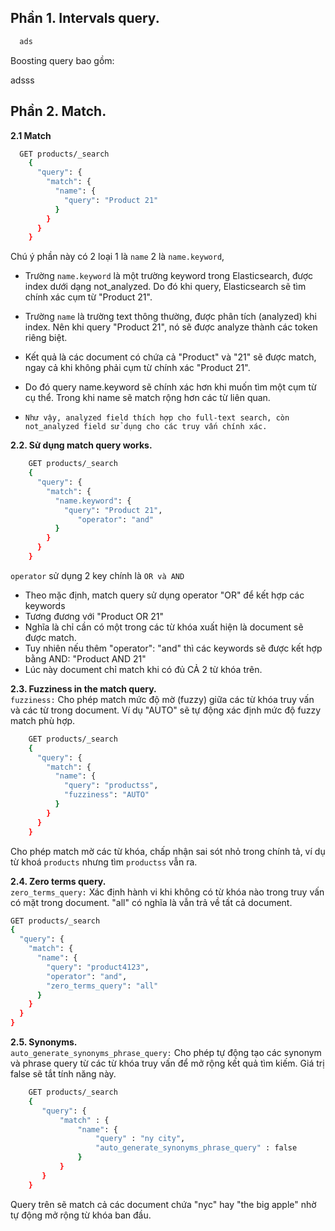 ## Phần 1. Intervals query.  

```bash
  ads

 ```

Boosting query bao gồm:  

adsss


## Phần 2. Match.  

**2.1 Match**  
```bash
  GET products/_search
    {
      "query": {
        "match": {
          "name": {
            "query": "Product 21"
          }
        }
      }
    }


 ```

Chú ý phần này có 2 loại 1 là `name` 2 là `name.keyword`,   

 - Trường `name.keyword` là một trường keyword trong Elasticsearch, được index dưới dạng not_analyzed. Do đó khi query, Elasticsearch sẽ tìm chính xác cụm từ "Product 21".  
 - Trường `name` là trường text thông thường, được phân tích (analyzed) khi index. Nên khi query "Product 21", nó sẽ được analyze thành các token riêng biệt.  
 - Kết quả là các document có chứa cả "Product" và "21" sẽ được match, ngay cả khi không phải cụm từ chính xác "Product 21".  
 - Do đó query name.keyword sẽ chính xác hơn khi muốn tìm một cụm từ cụ thể. Trong khi name sẽ match rộng hơn các từ liên quan.

 - `Như vậy, analyzed field thích hợp cho full-text search, còn not_analyzed field sử dụng cho các truy vấn chính xác.`

**2.2. Sử dụng match query works.**  

```bash
    GET products/_search
    {
      "query": {
        "match": {
          "name.keyword": {
            "query": "Product 21",
               "operator": "and"
          }
        }
      }
    }

```
`operator` sử dụng 2 key chính là `OR và AND`
 - Theo mặc định, match query sử dụng operator "OR" để kết hợp các keywords  
 - Tương đương với "Product OR 21"
 - Nghĩa là chỉ cần có một trong các từ khóa xuất hiện là document sẽ được match.
 - Tuy nhiên nếu thêm "operator": "and" thì các keywords sẽ được kết hợp bằng AND: "Product AND 21"
 - Lúc này document chỉ match khi có đủ CẢ 2 từ khóa trên.

**2.3. Fuzziness in the match query.**  
`fuzziness:` Cho phép match mức độ mờ (fuzzy) giữa các từ khóa truy vấn và các từ trong document. Ví dụ "AUTO" sẽ tự động xác định mức độ fuzzy match phù hợp.

```bash
    GET products/_search
    {
      "query": {
        "match": {
          "name": {
            "query": "productss",
            "fuzziness": "AUTO"
          }
        }
      }
    }

```
Cho phép match mờ các từ khóa, chấp nhận sai sót nhỏ trong chính tả, ví dụ từ khoá `products` nhưng tìm `productss` vẫn ra.    

**2.4. Zero terms query.**  
`zero_terms_query:` Xác định hành vi khi không có từ khóa nào trong truy vấn có mặt trong document. "all" có nghĩa là vẫn trả về tất cả document.

```bash
GET products/_search
{
  "query": {
    "match": {
      "name": {
        "query": "product4123", 
        "operator": "and",
        "zero_terms_query": "all"
      }
    }
  }
}

```


**2.5. Synonyms.**  
`auto_generate_synonyms_phrase_query:` Cho phép tự động tạo các synonym và phrase query từ các từ khóa truy vấn để mở rộng kết quả tìm kiếm. Giá trị false sẽ tắt tính năng này.

```bash
    GET products/_search
    {
       "query": {
           "match" : {
               "name": {
                   "query" : "ny city",
                   "auto_generate_synonyms_phrase_query" : false
               }
           }
       }
    }

```

Query trên sẽ match cả các document chứa "nyc" hay "the big apple" nhờ tự động mở rộng từ khóa ban đầu.
